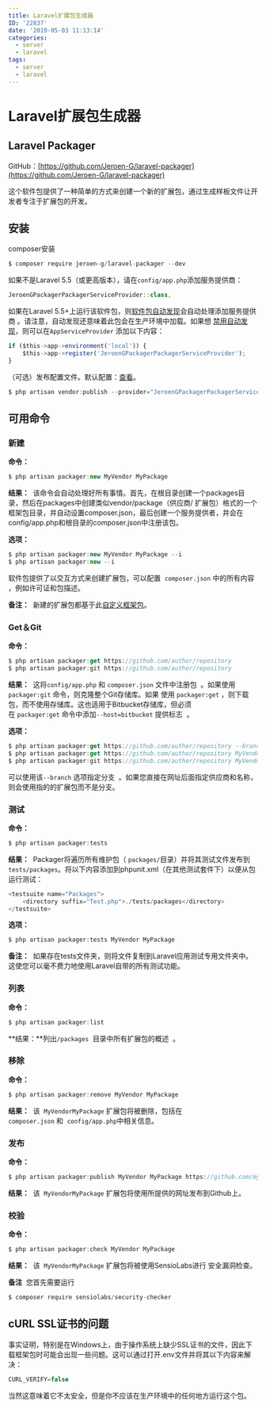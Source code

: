 ```yaml
---
title: Laravel扩展包生成器
ID: '22837'
date: '2019-05-03 11:13:14'
categories:
  - server
  - laravel
tags:
  - server
  - laravel
---
```


# Laravel扩展包生成器

## Laravel Packager

GitHub：[https://github.com/Jeroen-G/laravel-packager](https://github.com/Jeroen-G/laravel-packager)

这个软件包提供了一种简单的方式来创建一个新的扩展包，通过生成样板文件让开发者专注于扩展包的开发。

## 安装

composer安装

``` js 
$ composer require jeroen-g/laravel-packager --dev 
```

如果不是Laravel 5.5（或更高版本），请在`config/app.php`添加服务提供商：

``` js 
JeroenGPackagerPackagerServiceProvider::class, 
```

如果在Laravel 5.5+上运行该软件包，则[软件包自动发现](https://medium.com/@taylorotwell/package-auto-discovery-in-laravel-5-5-ea9e3ab20518)会自动处理添加服务提供商 。请注意，自动发现还意味着此包会在生产环境中加载。如果想 [禁用自动发现](https://laravel.com/docs/5.5/packages#package-discovery)，则可以在`AppServiceProvider` 添加以下内容：

``` js 
if ($this->app->environment('local')) {
    $this->app->register('JeroenGPackagerPackagerServiceProvider');
} 
```

（可选）发布配置文件。默认配置：[查看](https://github.com/jeroen-g/packager-skeleton)。

``` js 
$ php artisan vendor:publish --provider="JeroenGPackagerPackagerServiceProvider" 
```

## 可用命令

### 新建

**命令：**

``` js 
$ php artisan packager:new MyVendor MyPackage 
```

**结果：**  该命令会自动处理好所有事情。首先，在根目录创建一个packages目录，然后在packages中创建类似vendor/package（供应商/ 扩展包）格式的一个框架包目录，并自动设置composer.json，最后创建一个服务提供者，并会在config/app.php和根目录的composer.json中注册该包。

**选项：**

``` js 
$ php artisan packager:new MyVendor MyPackage --i
$ php artisan packager:new --i 
```

软件包提供了以交互方式来创建扩展包，可以配置  `composer.json` 中的所有内容 ，例如许可证和包描述。

**备注：**  新建的扩展包都基于此[自定义框架包](https://github.com/jeroen-g/packager-skeleton)。

### Get＆Git

**命令：**

``` js 
$ php artisan packager:get https://github.com/author/repository
$ php artisan packager:git https://github.com/author/repository 
```

**结果：**  这将`config/app.php` 和 `composer.json` 文件中注册包  。如果使用  `packager:git` 命令，则克隆整个Git存储库。如果 使用 `packager:get` ，则下载包，而不使用存储库。这也适用于Bitbucket存储库，但必须  
在 `packager:get` 命令中添加`--host=bitbucket` 提供标志  。

**选项：**

``` js 
$ php artisan packager:get https://github.com/author/repository --branch=develop
$ php artisan packager:get https://github.com/author/repository MyVendor MyPackage
$ php artisan packager:git https://github.com/author/repository MyVendor MyPackage 
```

可以使用该`--branch` 选项指定分支  。如果您直接在网址后面指定供应商和名称，则会使用指的的扩展包而不是分支。

### 测试

**命令：**

``` js 
$ php artisan packager:tests 
```

**结果：**  Packager将遍历所有维护包（ `packages/`目录）并将其测试文件发布到  `tests/packages`。将以下内容添加到phpunit.xml（在其他测试套件下）以便从包运行测试：

``` js 
<testsuite name="Packages">
    <directory suffix="Test.php">./tests/packages</directory>
</testsuite> 
```

**选项：**

``` js 
$ php artisan packager:tests MyVendor MyPackage 
```

**备注：**  如果存在tests文件夹，则将文件复制到Laravel应用测试专用文件夹中。这使您可以毫不费力地使用Laravel自带的所有测试功能。

### 列表

**命令：**

``` js 
$ php artisan packager:list 
```

**结果：**列出`/packages`  目录中所有扩展包的概述  。

### 移除

**命令：**

``` js 
$ php artisan packager:remove MyVendor MyPackage 
```

**结果：**  该  `MyVendorMyPackage` 扩展包将被删除，包括在  `composer.json` 和  `config/app.php`中相关信息。

### 发布

**命令：**

``` js 
$ php artisan packager:publish MyVendor MyPackage https://github.com/myvendor/mypackage 
```

**结果：**  该  `MyVendorMyPackage` 扩展包将使用所提供的网址发布到Github上。

### 校验

**命令：**

``` js 
$ php artisan packager:check MyVendor MyPackage 
```

**结果：**  该  `MyVendorMyPackage` 扩展包将被使用SensioLabs进行 安全漏洞检查。

**备注**  您首先需要运行

``` js 
$ composer require sensiolabs/security-checker 
```

## cURL SSL证书的问题

事实证明，特别是在Windows上，由于操作系统上缺少SSL证书的文件，因此下载框架包时可能会出现一些问题。这可以通过打开.env文件并将其以下内容来解决：

``` js 
CURL_VERIFY=false 
```

当然这意味着它不太安全，但是你不应该在生产环境中的任何地方运行这个包。
 
 
 
 
 
 
 
 
 
 
 
 
 
 
 
 
 
 
 
 
 
